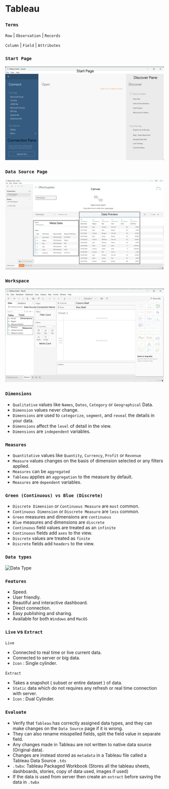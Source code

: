 # Tableau

### `Terms`

`Row` | `Observation` | `Records`

`Column` | `Field` | `Attributes`

### `Start Page`
![Start Page](Image/StartPage.png)

### `Data Source Page`
![Data Source Page](Image/DataSourcePage.png)

### `Workspace`
![Workspace](Image/TableauWorkspace.png)

### `Dimensions`  
- `Qualitative` values like `Names`, `Dates`, `Category` or `Geographical` Data.
-  `Dimension` values never change.
-  `Dimensions` are used to `categorize`, `segment`, and `reveal` the details in your data.
-  `Dimensions` affect the `level` of detail in the view. 
-  `Dimensions` are `independent` variables.

### `Measures`  
- `Quantitative` values like `Quantity`, `Currency`, `Profit` or `Revenue`
- `Measure` values changes on the basis of dimension selected or any filters applied.
- `Measures` can be `aggregated`
- `Tableau` applies an `aggregation` to the measure by default.
-  `Measures` are `dependent` variables.

### `Green (Continuous) vs Blue (Discrete)`
- `Discrete Dimension` or `Continuous Measure` are `most` common.
- `Continuous Dimension` or `Discrete Measure` are `less` common.
- `Green` measures and dimensions are `continuous`
- `Blue` measures and dimensions are `discrete`
- `Continuous` field values are treated as an `infinite`
- `Continuous` fields add `axes` to the view.
- `Discrete` values are treated as `finite` 
- `Discrete` fields add `headers` to the view.

### `Data types`
![Data Type](Image/DataType.png)

### `Features`
- Speed.
- User friendly.
- Beautiful and interactive dashboard.
- Direct connection.
- Easy publishing and sharing.
- Available for both `Windows` and `MacOS`

### `Live` vs `Extract`

`Live` 
- Connected to real time or live current data.
- Connected to server or big data.
- `Icon` : Single cylinder.

`Extract` 
- Takes a snapshot ( subset or entire dataset ) of data.
- `Static` data which do not requires any refresh or real time connection with server.
- `Icon` : Dual Cylinder.

### `Evaluate`

- Verify that `Tableau` has correctly assigned data types, and they can make changes on the `Data Source` page if it is wrong.
- They can also rename misspelled fields, split the field value in separate field.
- Any changes made in Tableau are not written to native data source (Original data).
- Changes are instead stored as `metadata` in a Tableau file called a Tableau Data Source `.tds`
- `.twbx`: Tableau Packaged Workbook (Stores all the tableau sheets, dashboards, stories, copy of data used, images if used)
- If the data is used from server then create an `extract` before saving the data in `.twbx`
